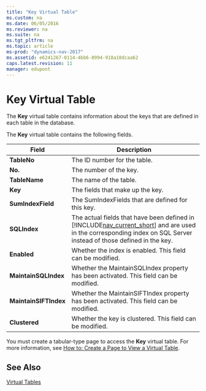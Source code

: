 ```yaml
---
title: "Key Virtual Table"
ms.custom: na
ms.date: 06/05/2016
ms.reviewer: na
ms.suite: na
ms.tgt_pltfrm: na
ms.topic: article
ms-prod: "dynamics-nav-2017"
ms.assetid: e6241267-0114-4bb6-8994-918a18dcaa62
caps.latest.revision: 11
manager: edupont
---
```

# Key Virtual Table
The **Key** virtual table contains information about the keys that are defined in each table in the database.  
  
 The **Key** virtual table contains the following fields.  
  
|Field|Description|  
|-----------|-----------------|  
|**TableNo**|The ID number for the table.|  
|**No.**|The number of the key.|  
|**TableName**|The name of the table.|  
|**Key**|The fields that make up the key.|  
|**SumIndexField**|The SumIndexFields that are defined for this key.|  
|**SQLIndex**|The actual fields that have been defined in [!INCLUDE[nav_current_short](includes/nav_current_short_md.md)] and are used in the corresponding index on SQL Server instead of those defined in the key.|  
|**Enabled**|Whether the index is enabled. This field can be modified.|  
|**MaintainSQLIndex**|Whether the MaintainSQLIndex property has been activated. This field can be modified.|  
|**MaintainSIFTIndex**|Whether the MaintainSIFTIndex property has been activated. This field can be modified.|  
|**Clustered**|Whether the key is clustered. This field can be modified.|  
  
 You must create a tabular-type page to access the **Key** virtual table. For more information, see [How to: Create a Page to View a Virtual Table](How-to--Create%20a%20Page%20to%20View%20a%20Virtual%20Table.md).  
  
## See Also  
 [Virtual Tables](Virtual-Tables.md)